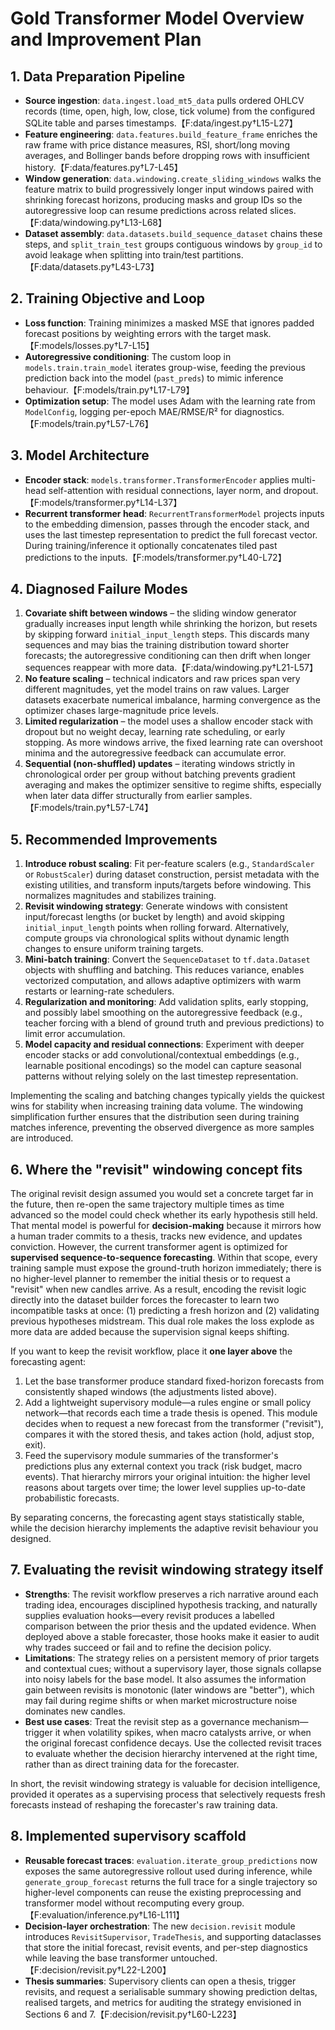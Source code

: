 # Gold Transformer Model Overview and Improvement Plan

## 1. Data Preparation Pipeline
- **Source ingestion**: `data.ingest.load_mt5_data` pulls ordered OHLCV records (time, open, high, low, close, tick volume) from the configured SQLite table and parses timestamps.【F:data/ingest.py†L15-L27】
- **Feature engineering**: `data.features.build_feature_frame` enriches the raw frame with price distance measures, RSI, short/long moving averages, and Bollinger bands before dropping rows with insufficient history.【F:data/features.py†L7-L45】
- **Window generation**: `data.windowing.create_sliding_windows` walks the feature matrix to build progressively longer input windows paired with shrinking forecast horizons, producing masks and group IDs so the autoregressive loop can resume predictions across related slices.【F:data/windowing.py†L13-L68】
- **Dataset assembly**: `data.datasets.build_sequence_dataset` chains these steps, and `split_train_test` groups contiguous windows by `group_id` to avoid leakage when splitting into train/test partitions.【F:data/datasets.py†L43-L73】

## 2. Training Objective and Loop
- **Loss function**: Training minimizes a masked MSE that ignores padded forecast positions by weighting errors with the target mask.【F:models/losses.py†L7-L15】
- **Autoregressive conditioning**: The custom loop in `models.train.train_model` iterates group-wise, feeding the previous prediction back into the model (`past_preds`) to mimic inference behaviour.【F:models/train.py†L17-L79】
- **Optimization setup**: The model uses Adam with the learning rate from `ModelConfig`, logging per-epoch MAE/RMSE/R² for diagnostics.【F:models/train.py†L57-L76】

## 3. Model Architecture
- **Encoder stack**: `models.transformer.TransformerEncoder` applies multi-head self-attention with residual connections, layer norm, and dropout.【F:models/transformer.py†L14-L37】
- **Recurrent transformer head**: `RecurrentTransformerModel` projects inputs to the embedding dimension, passes through the encoder stack, and uses the last timestep representation to predict the full forecast vector. During training/inference it optionally concatenates tiled past predictions to the inputs.【F:models/transformer.py†L40-L72】

## 4. Diagnosed Failure Modes
1. **Covariate shift between windows** – the sliding window generator gradually increases input length while shrinking the horizon, but resets by skipping forward `initial_input_length` steps. This discards many sequences and may bias the training distribution toward shorter forecasts; the autoregressive conditioning can then drift when longer sequences reappear with more data.【F:data/windowing.py†L21-L57】
2. **No feature scaling** – technical indicators and raw prices span very different magnitudes, yet the model trains on raw values. Larger datasets exacerbate numerical imbalance, harming convergence as the optimizer chases large-magnitude price levels.
3. **Limited regularization** – the model uses a shallow encoder stack with dropout but no weight decay, learning rate scheduling, or early stopping. As more windows arrive, the fixed learning rate can overshoot minima and the autoregressive feedback can accumulate error.
4. **Sequential (non-shuffled) updates** – iterating windows strictly in chronological order per group without batching prevents gradient averaging and makes the optimizer sensitive to regime shifts, especially when later data differ structurally from earlier samples.【F:models/train.py†L57-L74】

## 5. Recommended Improvements
1. **Introduce robust scaling**: Fit per-feature scalers (e.g., `StandardScaler` or `RobustScaler`) during dataset construction, persist metadata with the existing utilities, and transform inputs/targets before windowing. This normalizes magnitudes and stabilizes training.
2. **Revisit windowing strategy**: Generate windows with consistent input/forecast lengths (or bucket by length) and avoid skipping `initial_input_length` points when rolling forward. Alternatively, compute groups via chronological splits without dynamic length changes to ensure uniform training targets.
3. **Mini-batch training**: Convert the `SequenceDataset` to `tf.data.Dataset` objects with shuffling and batching. This reduces variance, enables vectorized computation, and allows adaptive optimizers with warm restarts or learning-rate schedulers.
4. **Regularization and monitoring**: Add validation splits, early stopping, and possibly label smoothing on the autoregressive feedback (e.g., teacher forcing with a blend of ground truth and previous predictions) to limit error accumulation.
5. **Model capacity and residual connections**: Experiment with deeper encoder stacks or add convolutional/contextual embeddings (e.g., learnable positional encodings) so the model can capture seasonal patterns without relying solely on the last timestep representation.

Implementing the scaling and batching changes typically yields the quickest wins for stability when increasing training data volume. The windowing simplification further ensures that the distribution seen during training matches inference, preventing the observed divergence as more samples are introduced.

## 6. Where the "revisit" windowing concept fits

The original revisit design assumed you would set a concrete target far in the future, then re-open the same trajectory multiple times as time advanced so the model could check whether its early hypothesis still held. That mental model is powerful for **decision-making** because it mirrors how a human trader commits to a thesis, tracks new evidence, and updates conviction. However, the current transformer agent is optimized for **supervised sequence-to-sequence forecasting**. Within that scope, every training sample must expose the ground-truth horizon immediately; there is no higher-level planner to remember the initial thesis or to request a "revisit" when new candles arrive. As a result, encoding the revisit logic directly into the dataset builder forces the forecaster to learn two incompatible tasks at once: (1) predicting a fresh horizon and (2) validating previous hypotheses midstream. This dual role makes the loss explode as more data are added because the supervision signal keeps shifting.

If you want to keep the revisit workflow, place it **one layer above** the forecasting agent:

1. Let the base transformer produce standard fixed-horizon forecasts from consistently shaped windows (the adjustments listed above).
2. Add a lightweight supervisory module—a rules engine or small policy network—that records each time a trade thesis is opened. This module decides when to request a new forecast from the transformer ("revisit"), compares it with the stored thesis, and takes action (hold, adjust stop, exit).
3. Feed the supervisory module summaries of the transformer's predictions plus any external context you track (risk budget, macro events). That hierarchy mirrors your original intuition: the higher level reasons about targets over time; the lower level supplies up-to-date probabilistic forecasts.

By separating concerns, the forecasting agent stays statistically stable, while the decision hierarchy implements the adaptive revisit behaviour you designed.

## 7. Evaluating the revisit windowing strategy itself

- **Strengths**: The revisit workflow preserves a rich narrative around each trading idea, encourages disciplined hypothesis tracking, and naturally supplies evaluation hooks—every revisit produces a labelled comparison between the prior thesis and the updated evidence. When deployed above a stable forecaster, those hooks make it easier to audit why trades succeed or fail and to refine the decision policy.
- **Limitations**: The strategy relies on a persistent memory of prior targets and contextual cues; without a supervisory layer, those signals collapse into noisy labels for the base model. It also assumes the information gain between revisits is monotonic (later windows are "better"), which may fail during regime shifts or when market microstructure noise dominates new candles.
- **Best use cases**: Treat the revisit step as a governance mechanism—trigger it when volatility spikes, when macro catalysts arrive, or when the original forecast confidence decays. Use the collected revisit traces to evaluate whether the decision hierarchy intervened at the right time, rather than as direct training data for the forecaster.

In short, the revisit windowing strategy is valuable for decision intelligence, provided it operates as a supervising process that selectively requests fresh forecasts instead of reshaping the forecaster's raw training data.

## 8. Implemented supervisory scaffold

- **Reusable forecast traces**: `evaluation.iterate_group_predictions` now exposes the same autoregressive rollout used during inference, while `generate_group_forecast` returns the full trace for a single trajectory so higher-level components can reuse the existing preprocessing and transformer model without recomputing every group.【F:evaluation/inference.py†L16-L111】
- **Decision-layer orchestration**: The new `decision.revisit` module introduces `RevisitSupervisor`, `TradeThesis`, and supporting dataclasses that store the initial forecast, revisit events, and per-step diagnostics while leaving the base transformer untouched.【F:decision/revisit.py†L22-L200】
- **Thesis summaries**: Supervisory clients can open a thesis, trigger revisits, and request a serialisable summary showing prediction deltas, realised targets, and metrics for auditing the strategy envisioned in Sections 6 and 7.【F:decision/revisit.py†L60-L223】
